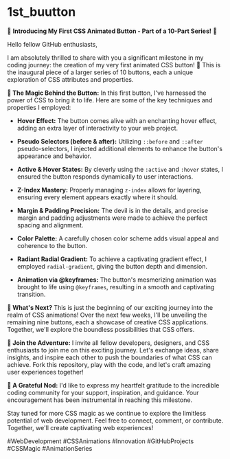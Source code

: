 # 1st_buutton
🌟 **Introducing My First CSS Animated Button - Part of a 10-Part Series!** 🚀

Hello fellow GitHub enthusiasts,

I am absolutely thrilled to share with you a significant milestone in my coding journey: the creation of my very first animated CSS button! 🎉 This is the inaugural piece of a larger series of 10 buttons, each a unique exploration of CSS attributes and properties.

**🌈 The Magic Behind the Button:**
In this first button, I've harnessed the power of CSS to bring it to life. Here are some of the key techniques and properties I employed:

- **Hover Effect:** The button comes alive with an enchanting hover effect, adding an extra layer of interactivity to your web project.

- **Pseudo Selectors (before & after):** Utilizing `::before` and `::after` pseudo-selectors, I injected additional elements to enhance the button's appearance and behavior.

- **Active & Hover States:** By cleverly using the `:active` and `:hover` states, I ensured the button responds dynamically to user interactions.

- **Z-Index Mastery:** Properly managing `z-index` allows for layering, ensuring every element appears exactly where it should.

- **Margin & Padding Precision:** The devil is in the details, and precise margin and padding adjustments were made to achieve the perfect spacing and alignment.

- **Color Palette:** A carefully chosen color scheme adds visual appeal and coherence to the button.

- **Radiant Radial Gradient:** To achieve a captivating gradient effect, I employed `radial-gradient`, giving the button depth and dimension.

- **Animation via @keyframes:** The button's mesmerizing animation was brought to life using `@keyframes`, resulting in a smooth and captivating transition.

**🚀 What's Next?**
This is just the beginning of our exciting journey into the realm of CSS animations! Over the next few weeks, I'll be unveiling the remaining nine buttons, each a showcase of creative CSS applications. Together, we'll explore the boundless possibilities that CSS offers.

**🤝 Join the Adventure:**
I invite all fellow developers, designers, and CSS enthusiasts to join me on this exciting journey. Let's exchange ideas, share insights, and inspire each other to push the boundaries of what CSS can achieve. Fork this repository, play with the code, and let's craft amazing user experiences together!

**🙏 A Grateful Nod:**
I'd like to express my heartfelt gratitude to the incredible coding community for your support, inspiration, and guidance. Your encouragement has been instrumental in reaching this milestone.

Stay tuned for more CSS magic as we continue to explore the limitless potential of web development. Feel free to connect, comment, or contribute. Together, we'll create captivating web experiences!

#WebDevelopment #CSSAnimations #Innovation #GitHubProjects #CSSMagic #AnimationSeries
